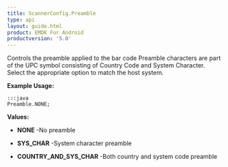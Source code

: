```yaml
---
title: ScannerConfig.Preamble
type: api
layout: guide.html
product: EMDK For Android
productversion: '5.0'
---
```



Controls the preamble applied to the bar code Preamble characters are
 part of the UPC symbol consisting of Country Code and System Character.
 Select the appropriate option to match the host system.
 
 

**Example Usage:**
	
	:::java	
	Preamble.NONE;


**Values:**

* **NONE** -No preamble

* **SYS_CHAR** -System character preamble

* **COUNTRY_AND_SYS_CHAR** -Both country and system code preamble


